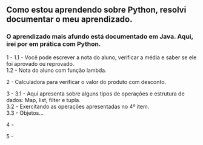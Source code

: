 ## Como estou aprendendo sobre Python, resolvi documentar o meu aprendizado.
### O aprendizado mais afundo está documentado em Java. Aqui, irei por em prática com Python.

1 - 1.1 - Você pode escrever a nota do aluno, verificar a média e saber se ele foi aprovado ou reprovado.
<br>1.2 - Nota do aluno com função lambda.

2 - Calculadora para verificar o valor do produto com desconto.

3 - 3.1 - Aqui apresenta sobre alguns tipos de operações e estrutura de dados: Map, list, filter e tupla.
<br>3.2 - Exercitando as operações apresentadas no 4º item.
<br>3.3 - Objetos...

4 - 

5 - 